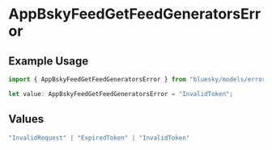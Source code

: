 # AppBskyFeedGetFeedGeneratorsError

## Example Usage

```typescript
import { AppBskyFeedGetFeedGeneratorsError } from "bluesky/models/errors";

let value: AppBskyFeedGetFeedGeneratorsError = "InvalidToken";
```

## Values

```typescript
"InvalidRequest" | "ExpiredToken" | "InvalidToken"
```